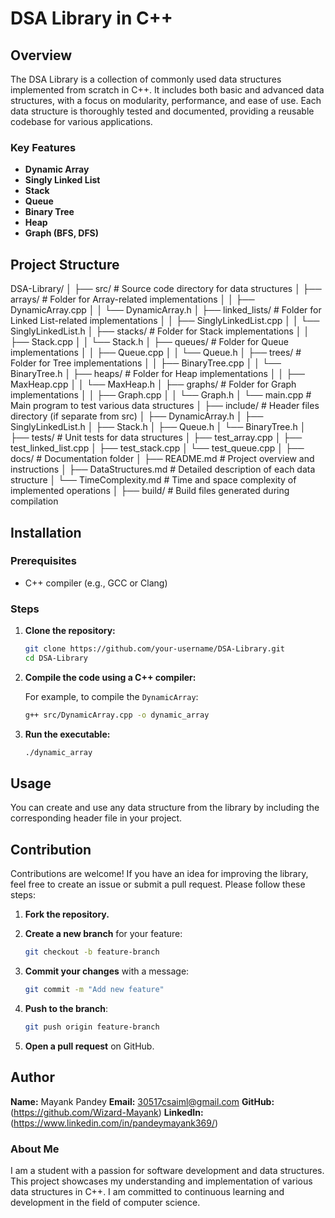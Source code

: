 # DSA Library in C++

## Overview
The DSA Library is a collection of commonly used data structures implemented from scratch in C++. It includes both basic and advanced data structures, with a focus on modularity, performance, and ease of use. Each data structure is thoroughly tested and documented, providing a reusable codebase for various applications.

### Key Features
- **Dynamic Array**
- **Singly Linked List**
- **Stack**
- **Queue**
- **Binary Tree**
- **Heap**
- **Graph (BFS, DFS)**

## Project Structure

DSA-Library/
│
├── src/                   # Source code directory for data structures
│   ├── arrays/            # Folder for Array-related implementations
│   │   ├── DynamicArray.cpp
│   │   └── DynamicArray.h
│   ├── linked_lists/      # Folder for Linked List-related implementations
│   │   ├── SinglyLinkedList.cpp
│   │   └── SinglyLinkedList.h
│   ├── stacks/            # Folder for Stack implementations
│   │   ├── Stack.cpp
│   │   └── Stack.h
│   ├── queues/            # Folder for Queue implementations
│   │   ├── Queue.cpp
│   │   └── Queue.h
│   ├── trees/             # Folder for Tree implementations
│   │   ├── BinaryTree.cpp
│   │   └── BinaryTree.h
│   ├── heaps/             # Folder for Heap implementations
│   │   ├── MaxHeap.cpp
│   │   └── MaxHeap.h
│   ├── graphs/            # Folder for Graph implementations
│   │   ├── Graph.cpp
│   │   └── Graph.h
│   └── main.cpp           # Main program to test various data structures
│
├── include/               # Header files directory (if separate from src)
│   ├── DynamicArray.h
│   ├── SinglyLinkedList.h
│   ├── Stack.h
│   ├── Queue.h
│   └── BinaryTree.h
│
├── tests/                 # Unit tests for data structures
│   ├── test_array.cpp
│   ├── test_linked_list.cpp
│   ├── test_stack.cpp
│   └── test_queue.cpp
│
├── docs/                  # Documentation folder
│   ├── README.md          # Project overview and instructions
│   ├── DataStructures.md  # Detailed description of each data structure
│   └── TimeComplexity.md  # Time and space complexity of implemented operations
│
├── build/                 # Build files generated during compilation


## Installation

### Prerequisites
- C++ compiler (e.g., GCC or Clang)

### Steps

1. **Clone the repository:**

    ```bash
    git clone https://github.com/your-username/DSA-Library.git
    cd DSA-Library
    ```

2. **Compile the code using a C++ compiler:**

    For example, to compile the `DynamicArray`:

    ```bash
    g++ src/DynamicArray.cpp -o dynamic_array
    ```

3. **Run the executable:**

    ```bash
    ./dynamic_array
    ```

## Usage

You can create and use any data structure from the library by including the corresponding header file in your project.

## Contribution

Contributions are welcome! If you have an idea for improving the library, feel free to create an issue or submit a pull request. Please follow these steps:

1. **Fork the repository.**
2. **Create a new branch** for your feature:

    ```bash
    git checkout -b feature-branch
    ```

3. **Commit your changes** with a message:

    ```bash
    git commit -m "Add new feature"
    ```

4. **Push to the branch**:

    ```bash
    git push origin feature-branch
    ```

5. **Open a pull request** on GitHub.

## Author

**Name:** Mayank Pandey
**Email:** 30517csaiml@gmail.com
**GitHub:** (https://github.com/Wizard-Mayank) 
**LinkedIn:** (https://www.linkedin.com/in/pandeymayank369/)  

### About Me
I am a student with a passion for software development and data structures. This project showcases my understanding and implementation of various data structures in C++. I am committed to continuous learning and development in the field of computer science.
